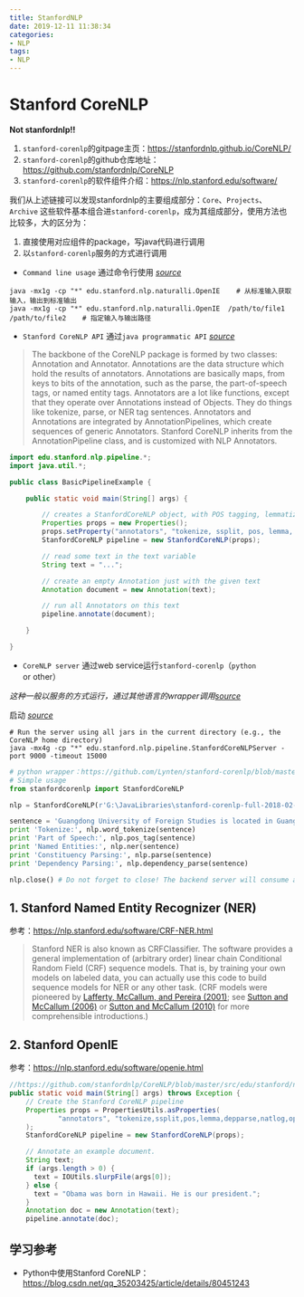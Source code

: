 ```yaml
---
title: StanfordNLP
date: 2019-12-11 11:38:34
categories:
- NLP
tags:
- NLP
---
```



# Stanford CoreNLP

**Not stanfordnlp!!**

1. `stanford-corenlp`的gitpage主页：https://stanfordnlp.github.io/CoreNLP/
2. `stanford-corenlp`的github仓库地址：https://github.com/stanfordnlp/CoreNLP
3. `stanford-corenlp`的软件组件介绍：https://nlp.stanford.edu/software/


我们从上述链接可以发现stanfordnlp的主要组成部分：`Core`、`Projects`、`Archive`
这些软件基本组合进`stanford-corenlp`，成为其组成部分，使用方法也比较多，大的区分为：
1. 直接使用对应组件的package，写java代码进行调用
2. 以`stanford-corenlp`服务的方式进行调用

- `Command line usage` 通过命令行使用
*[source](https://stanfordnlp.github.io/CoreNLP/cmdline.html)*

```dos
java -mx1g -cp "*" edu.stanford.nlp.naturalli.OpenIE    # 从标准输入获取输入，输出到标准输出
java -mx1g -cp "*" edu.stanford.nlp.naturalli.OpenIE  /path/to/file1  /path/to/file2    # 指定输入与输出路径
```

- `Stanford CoreNLP API` 通过`java programmatic API`
*[source](https://stanfordnlp.github.io/CoreNLP/api.html)*

>The backbone of the CoreNLP package is formed by two classes: Annotation and Annotator. Annotations are the data structure which hold the results of annotators. Annotations are basically maps, from keys to bits of the annotation, such as the parse, the part-of-speech tags, or named entity tags. Annotators are a lot like functions, except that they operate over Annotations instead of Objects. They do things like tokenize, parse, or NER tag sentences. Annotators and Annotations are integrated by AnnotationPipelines, which create sequences of generic Annotators. Stanford CoreNLP inherits from the AnnotationPipeline class, and is customized with NLP Annotators.
```java
import edu.stanford.nlp.pipeline.*;
import java.util.*;

public class BasicPipelineExample {

    public static void main(String[] args) {

        // creates a StanfordCoreNLP object, with POS tagging, lemmatization, NER, parsing, and coreference resolution
        Properties props = new Properties();
        props.setProperty("annotators", "tokenize, ssplit, pos, lemma, ner, parse, dcoref");
        StanfordCoreNLP pipeline = new StanfordCoreNLP(props);

        // read some text in the text variable
        String text = "...";

        // create an empty Annotation just with the given text
        Annotation document = new Annotation(text);

        // run all Annotators on this text
        pipeline.annotate(document);

    }

}
```

- `CoreNLP server` 通过web service运行`stanford-corenlp`（`python` or other）

*这种一般以服务的方式运行，通过其他语言的wrapper调用[source](https://stanfordnlp.github.io/CoreNLP/other-languages.html)*

启动
*[source](https://stanfordnlp.github.io/CoreNLP/corenlp-server.html)*
```shell
# Run the server using all jars in the current directory (e.g., the CoreNLP home directory)
java -mx4g -cp "*" edu.stanford.nlp.pipeline.StanfordCoreNLPServer -port 9000 -timeout 15000
```

```python
# python wrapper：https://github.com/Lynten/stanford-corenlp/blob/master/stanfordcorenlp/corenlp.py
# Simple usage
from stanfordcorenlp import StanfordCoreNLP

nlp = StanfordCoreNLP(r'G:\JavaLibraries\stanford-corenlp-full-2018-02-27')

sentence = 'Guangdong University of Foreign Studies is located in Guangzhou.'
print 'Tokenize:', nlp.word_tokenize(sentence)
print 'Part of Speech:', nlp.pos_tag(sentence)
print 'Named Entities:', nlp.ner(sentence)
print 'Constituency Parsing:', nlp.parse(sentence)
print 'Dependency Parsing:', nlp.dependency_parse(sentence)

nlp.close() # Do not forget to close! The backend server will consume a lot memery.
```

## 1. Stanford Named Entity Recognizer (NER)

参考：https://nlp.stanford.edu/software/CRF-NER.html

>Stanford NER is also known as CRFClassifier. The software provides a general implementation of (arbitrary order) linear chain Conditional Random Field (CRF) sequence models. That is, by training your own models on labeled data, you can actually use this code to build sequence models for NER or any other task. (CRF models were pioneered by [Lafferty, McCallum, and Pereira (2001)](http://www.cis.upenn.edu/~pereira/papers/crf.pdf); see [Sutton and McCallum (2006)](http://people.cs.umass.edu/~mccallum/papers/crf-tutorial.pdf) or [Sutton and McCallum (2010)](http://arxiv.org/pdf/1011.4088v1) for more comprehensible introductions.)

## 2. Stanford OpenIE

参考：https://nlp.stanford.edu/software/openie.html

```java
//https://github.com/stanfordnlp/CoreNLP/blob/master/src/edu/stanford/nlp/naturalli/OpenIEDemo.java
public static void main(String[] args) throws Exception {
    // Create the Stanford CoreNLP pipeline
    Properties props = PropertiesUtils.asProperties(
            "annotators", "tokenize,ssplit,pos,lemma,depparse,natlog,openie"
    );
    StanfordCoreNLP pipeline = new StanfordCoreNLP(props);

    // Annotate an example document.
    String text;
    if (args.length > 0) {
      text = IOUtils.slurpFile(args[0]);
    } else {
      text = "Obama was born in Hawaii. He is our president.";
    }
    Annotation doc = new Annotation(text);
    pipeline.annotate(doc);
```


## 学习参考

- Python中使用Stanford CoreNLP：https://blog.csdn.net/qq_35203425/article/details/80451243